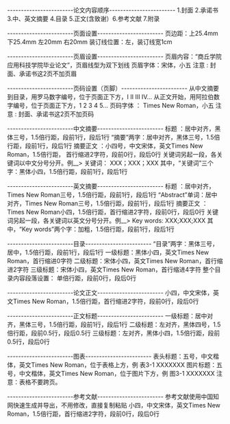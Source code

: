------------------------论文内容顺序------------------------
1.封面 2.承诺书 3.中、英文摘要 4.目录 5.正文(含致谢）6.参考文献 7.附录

------------------------页面设置------------------------
页边距：上25.4mm   下25.4mm   左20mm   右20mm 
装订线位置：左，装订线宽1cm

------------------------页眉设置------------------------
页眉内容：“商丘学院应用科技学院毕业论文”，页眉线型为双下划线
页眉字体：宋体，小五
注意    : 封面、承诺书这2页不加页眉

------------------------页码设置（页脚）------------------------
从中文摘要到目录，用罗马数字编号，位于页面正下方，I II III IV...
从正文开始，用阿拉伯数字编号，位于页面正下方，1 2 3 4 5...
页码字体 ： Times New Roman，小五
注意     : 封面、承诺书这2页不加页码

------------------------中文摘要------------------------
标题      ：居中对齐，黑体三号，1.5倍行距，段前1行，段后1行
“摘要”两字：居中对齐，黑体三号，1.5倍行距，段前1行，段后1行
摘要正文  ：小四号，中文宋体，英文Times New Roman，1.5倍行距，
           首行缩进2字符，段前0行，段后0行
关键词另起一段，各关键词以中文分号分开。例__> 关键词： XXX；XXX；XXX
其中，“关键词”三个字：黑体小四，1.5倍行距，段前1行，段后1行

------------------------英文摘要------------------------
标题          ：居中对齐，Times New Roman三号，1.5倍行距，段前1行，段后1行
“Abstract”单词：居中对齐，Times New Roman三号，1.5倍行距，段前1行，段后1行
摘要正文      ：Times New Roman小四，1.5倍行距，首行缩进2字符，段前0行，段后0行
关键词另起一段，各关键词以英文分号分开。例__> Key words: XXX;XXX;XXX
其中，“Key words”两个字：加粗，1.5倍行距，段前1行，段后1行

------------------------目录------------------------
“目录”两字：黑体三号，居中，1.5倍行距，段前1行，段后1行
一级标题：黑体小四，英文Times New Roman，首行缩进0字符
二级标题：宋体小四，英文Times New Roman，首行缩进2字符
三级标题：宋体小四，英文Times New Roman，首行缩进4字符
整个目录内容段落设置： 单倍行距，段前0行，段后0行


------------------------论文正文------------------------
小四，中文宋体，英文Times New Roman，1.5倍行距，首行缩进2字符，段前0行，段后0行


------------------------正文标题------------------------
一级标题：居中对齐，黑体三号，1.5倍行距，段前1行，段后1行
二级标题：左对齐，黑体四号，1.5倍行距，段前0.5行，段后0.5行
三级标题：左对齐，黑体小四，1.5倍行距，段前0.5行，段后0行

------------------------图表------------------------
表头标题：五号，中文楷体，英文Times New Roman，位于表格上方，例  表3-1 XXXXXXX
图片标题：五号，中文楷体，英文Times New Roman，位于图片下方，例  图3-1 XXXXXXX
注意：表格不要跨页。


------------------------参考文献------------------------
参考文献使用中国知网快速生成并导出，不用修改，直接复制粘贴
小四，中文宋体，英文Times New Roman，1.5倍行距，首行缩进2字符，段前0行，段后0行
